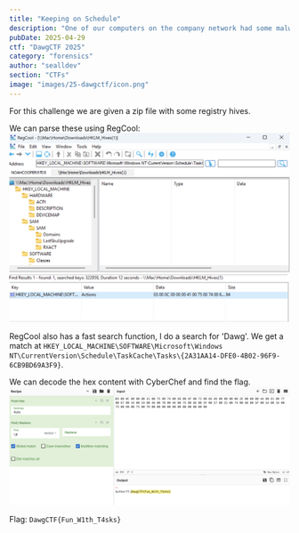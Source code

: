 ```yaml
---
title: "Keeping on Schedule"
description: "One of our computers on the company network had some malware on it. We think we cleared of the main payload however it came back. Can you check for any signs of persistence? We are able to provide you a copy of the registry, the sooner the better!\n\nFor any registry related challenges, make sure to not overwrite you machines used registry as it is a sensitive system." 
pubDate: 2025-04-29
ctf: "DawgCTF 2025"
category: "forensics"
author: "sealldev"
section: "CTFs"
image: "images/25-dawgctf/icon.png"
---
```


For this challenge we are given a zip file with some registry hives.

We can parse these using RegCool:
![regoolloaded.png](images/25-dawgctf/keepingonschedule/regoolloaded.png)

RegCool also has a fast search function, I do a search for 'Dawg'.
We get a match at `HKEY_LOCAL_MACHINE\SOFTWARE\Microsoft\Windows NT\CurrentVersion\Schedule\TaskCache\Tasks\{2A31AA14-DFE0-4B02-96F9-6CB9BD69A3F9}`.

We can decode the hex content with CyberChef and find the flag.
![flag.png](images/25-dawgctf/keepingonschedule/flag.png)

Flag: `DawgCTF{Fun_W1th_T4sks}`